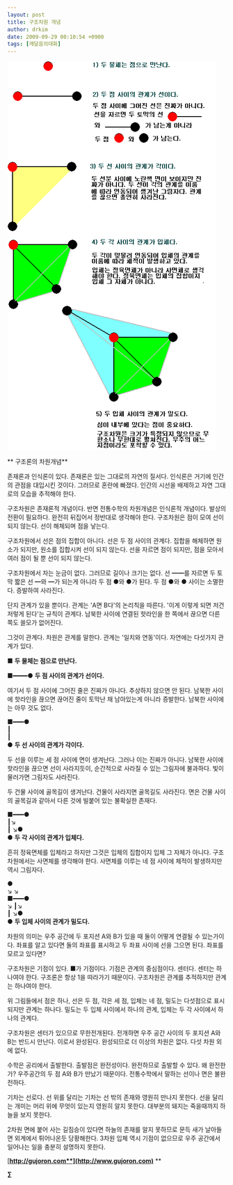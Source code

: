 ```yaml
---
layout: post
title: 구조차원 개념
author: drkim
date: 2009-09-29 00:10:54 +0900
tags: [깨달음의대화]
---
```

![](/files/attach/images/198/542/054/0.GIF) 

** 
구조론의 차원개념**

존재론과 인식론이 있다. 존재론은 있는 그대로의 자연의 질서다. 인식론은 거기에 인간의 관점을 대입시킨 것이다. 그러므로 혼란에 빠졌다. 인간의 시선을 배제하고 자연 그대로의 모습을 추적해야 한다.

구조차원은 존재론적 개념이다. 반면 전통수학의 차원개념은 인식론적 개념이다. 발상의 전환이 필요하다. 완전히 뒤집어서 정반대로 생각해야 한다. 구조차원은 점이 모여 선이 되지 않는다. 선이 해체되며 점을 낳는다. 

구조차원에서 선은 점의 집합이 아니다. 선은 두 점 사이의 관계다. 집합을 해체하면 원소가 되지만, 원소를 집합시켜 선이 되지 않는다. 선을 자르면 점이 되지만, 점을 모아서 여러 점이 될 뿐 선이 되지 않는다. 

구조차원에서 자는 눈금이 없다. 그러므로 길이나 크기는 없다. 선 ━━를 자르면 두 토막 짧은 선 ━와 ━가 되는게 아니라 두 점 ●와 ●가 된다. 두 점 ●와 ● 사이는 소멸한다. 증발하여 사라진다.

단지 관계가 있을 뿐이다. 관계는 'A면 B다'의 논리칙을 따른다. '이게 이렇게 되면 저건 저렇게 된다'는 규칙이 관계다. 남북한 사이에 연결된 핫라인을 한 쪽에서 끊으면 다른 쪽도 쓸모가 없어진다. 

그것이 관계다. 차원은 관계를 말한다. 관계는 '일치와 연동'이다. 자연에는 다섯가지 관계가 있다. 

■ **두 물체는 점으로 만난다.**

■━━━━● **두 점 사이의 관계가 선이다.**

여기서 두 점 사이에 그어진 줄은 진짜가 아니다. 추상하지 않으면 안 된다. 남북한 사이에 핫라인을 끊으면 끊어진 줄이 토막난 채 남아있는게 아니라 증발한다. 남북한 사이에는 아무 것도 없다.

■━━━●  
┃   
┃  
● **두 선 사이의 관계가 각이다.**

두 선을 이루는 세 점 사이에 면이 생겨난다. 그러나 이는 진짜가 아니다. 남북한 사이에 핫라인을 끊으면 선이 사라지듯이, 순간적으로 사라질 수 있는 그림자에 불과하다. 빛이 물러가면 그림자도 사라진다.

두 건물 사이에 골목길이 생겨난다. 건물이 사라지면 골목길도 사라진다. 면은 건물 사이의 골목길과 같아서 다른 것에 빌붙어 있는 불확실한 존재다.

■━━━●  
┃↘  
┃ ↘●  
● **두 각 사이의 관계가 입체다.**

흔히 정육면체를 입체라고 하지만 그것은 입체의 집합이지 입체 그 자체가 아니다. 구조차원에서는 사면체를 생각해야 한다. 사면체를 이루는 네 점 사이에 체적이 발생하지만 역시 그림자다.

●  
↘ ↘  
■━━━●  
↘ ┃↘  
┃ ↘●  
● **두 입체 사이의 관계가 밀도다.**

차원의 의미는 우주 공간에 두 포지션 A와 B가 있을 때 둘이 어떻게 연결될 수 있는가이다. 좌표를 알고 있다면 둘의 좌표를 표시하고 두 좌표 사이에 선을 그으면 된다. 좌표를 모르고 있다면? 

구조차원은 기점이 있다. ■가 기점이다. 기점은 관계의 중심점이다. 센터다. 센터는 하나여야 한다. 구조론은 항상 1을 따라가기 때문이다. 구조차원은 관계를 추적하지만 관계는 하나여야 한다.

위 그림들에서 점은 하나, 선은 두 점, 각은 세 점, 입체는 네 점, 밀도는 다섯점으로 표시되지만 관계는 하나다. 밀도는 두 입체 사이에서 하나의 관계, 입체는 두 각 사이에서 하나의 관계다.

구조차원은 센터가 있으므로 무한전개된다. 전개하면 우주 공간 사이의 두 포지션 A와 B는 반드시 만난다. 이로서 완성된다. 완성되므로 더 이상의 차원은 없다. 다섯 차원 외에 없다.

수학은 공리에서 출발한다. 출발점은 완전성이다. 완전하므로 출발할 수 있다. 왜 완전한가? 우주공간의 두 점 A와 B가 만났기 때문이다. 전통수학에서 말하는 선이나 면은 불완전하다. 

기차는 선로다. 선 위를 달리는 기차는 선 밖의 존재와 영원히 만나지 못한다. 선을 달리는 개미는 머리 위에 무엇이 있는지 영원히 알지 못한다. 대부분의 돼지는 죽을때까지 하늘을 보지 못한다.

2차원 면에 붙어 사는 길짐승이 있다면 하늘의 존재를 알지 못하므로 문득 새가 날아들면 외계에서 튀어나온듯 당황해한다. 3차원 입체 역시 기점이 없으므로 우주 공간에서 일어나는 일을 충분히 설명하지 못한다.

[**http://gujoron.com**](http://www.gujoron.com)** 
**

**∑**